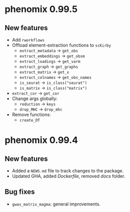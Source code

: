 # phenomix 0.99.5

## New features

* Add `rworkflows`
* Offload element-extraction functions to `scKirby`
    - `extract_metadata` -> `get_obs`
    - `extract_embeddings` -> `get_obsm`
    - `extract_loadings` -> `get_varm`
    - `extract_graph` -> `get_graphs`
    - `extract_matrix` -> `get_x`
    - `extract_colnames` -> `get_obs_names`
    - `is_seurat` -> `is_class("seurat")`
    - `is_matrix` -> `is_class("matrix")` 
* `extract_cor` -> `get_cor`
* Change args globally:
    - `reduction` -> `keys`
    - `drop_MHC` -> `drop_mhc`
* Remove functions:
    - `create_DT`

# phenomix 0.99.4

## New features

* Added a `NEWS.md` file to track changes to the package.
* Updated GHA, added *Dockerfile*, removed *docs* folder. 


## Bug fixes 

* `gwas_matrix_magma`: general improvements. 

